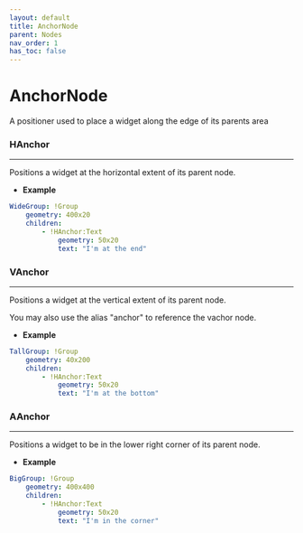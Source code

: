 ```yaml
---
layout: default
title: AnchorNode
parent: Nodes
nav_order: 1
has_toc: false
---
```



# AnchorNode

A positioner used to place a widget along the edge of its parents area

### HAnchor

---

Positions a widget at the horizontal extent of its parent node.


* **Example**

```yaml
WideGroup: !Group
    geometry: 400x20
    children:
        - !HAnchor:Text
            geometry: 50x20
            text: "I'm at the end"
```



### VAnchor

---

Positions a widget at the vertical extent of its parent node.

You may also use the alias "anchor" to reference the vachor node.


* **Example**

```yaml
TallGroup: !Group
    geometry: 40x200
    children:
        - !HAnchor:Text
            geometry: 50x20
            text: "I'm at the bottom"
```


### AAnchor

---

Positions a widget to be in the lower right corner of its parent node.


* **Example**

```yaml
BigGroup: !Group
    geometry: 400x400
    children:
        - !HAnchor:Text
            geometry: 50x20
            text: "I'm in the corner"
```
